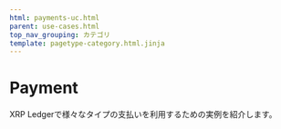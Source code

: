 ```yaml
---
html: payments-uc.html
parent: use-cases.html
top_nav_grouping: カテゴリ
template: pagetype-category.html.jinja
---
```

# Payment
XRP Ledgerで様々なタイプの支払いを利用するための実例を紹介します。